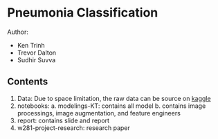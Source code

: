 # Pneumonia Classification
Author:
- Ken Trinh
- Trevor Dalton 
- Sudhir Suvva

## Contents
1. Data: Due to space limitation, the raw data can be source on [kaggle](https://www.kaggle.com/datasets/praveengovi/coronahack-chest-xraydataset)
2. notebooks:
    a. modelings-KT: contains all model
    b. contains image processings, image augmentation, and feature engineers
3. report: contains slide and report
4. w281-project-research: research paper